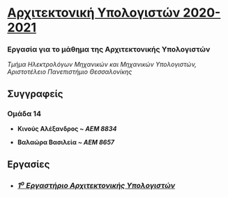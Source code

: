 # [Αρχιτεκτονική Υπολογιστών 2020-2021](http://ee.auth.gr/school/structure/laboratories/computer-systems-lab/ "Επίσημη ιστοσελίδα του μαθήματος")
### Εργασία για το μάθημα της Αρχιτεκτονικής Υπολογιστών  
_Τμήμα Ηλεκτρολόγων Μηχανικών και Μηχανικών Υπολογιστών,  
Αριστοτέλειο Πανεπιστήμιο Θεσσαλονίκης_
## Συγγραφείς
### Ομάδα 14
- **Κινούς Αλέξανδρος ~ _ΑΕΜ 8834_**

- **Βαλαώρα Βασιλεία ~ _ΑΕΜ 8657_**

## Εργασίες
- ### [_1<sup>ο</sup> Εργαστήριο Αρχιτεκτονικής Υπολογιστών_](https://github.com/akinous/ArchitectureLab2020/blob/main/Lab1/README.md)
